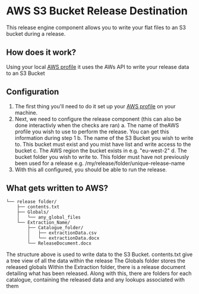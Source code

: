 ﻿# AWS S3 Bucket Release Destination
This release engine component allows you to write your flat files to an S3 bucket during a release.

## How does it work?
Using your local [AWS profile](https://docs.aws.amazon.com/cli/v1/userguide/cli-configure-files.html) it uses the AWs API to write your release data to an S3 Bucket

## Configuration
1. The first thing you'll need to do it set up your  [AWS profile](https://docs.aws.amazon.com/cli/v1/userguide/cli-configure-files.html) on your machine.
2. Next, we need to configure the release component (this can also be done interactivly when the checks are ran)
    a. The name of theAWS profile you wish to use to perform the release. You can get this information during step 1
    b. The name of the S3 Bucket you wish to write to. This bucket must exist and you mist have list and write access to the bucket
    c. The AWS region the bucket exists in e.g. "eu-west-2"
    d. The bucket folder you wish to write to. This folder must have not previously been used for a release e.g. /my/release/folder/unique-release-name
3. With this all configured, you should be able to run the release.

## What gets written to AWS?
```
└── release folder/
    ├── contents.txt
    ├── Globals/
    │   └── any_global_files
    └── Extraction_Name/
        ├── Catalogue_folder/
        │   ├── extractionData.csv
        │   └── extractionData.docx
        └── ReleaseDocument.docx
```
The structure above is used to write data to the S3 Bucket.
contents.txt  give a tree view of all the data within the release
The Globals folder stores the released globals
Within the Extraction folder, there is a release document detailing what has been released.
Along with this, there are folders for each catalogue, containing the released data and any lookups associated with them